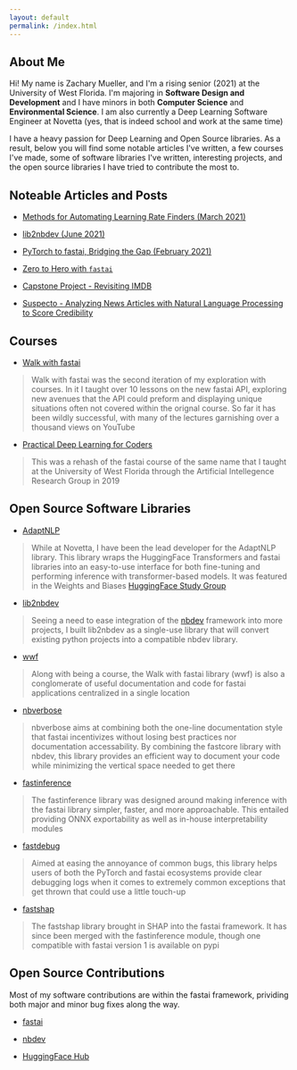 ```yaml
---
layout: default
permalink: /index.html
---
```


## About Me

Hi! My name is Zachary Mueller, and I'm a rising senior (2021) at the University of West Florida. I'm majoring in **Software Design and Development** and I have minors in both **Computer Science** and **Environmental Science**. I am also currently a Deep Learning Software Engineer at Novetta (yes, that is indeed school and work at the same time)

I have a heavy passion for Deep Learning and Open Source libraries. As a result, below you will find some notable articles I've written, a few courses I've made, some of software libraries I've written, interesting projects, and the open source libraries I have tried to contribute the most to.

## Noteable Articles and Posts

- [Methods for Automating Learning Rate Finders (March 2021)](https://www.novetta.com/2021/03/learning-rate/)

- [lib2nbdev (June 2021)](https://www.novetta.com/2021/06/lib2nbdev/)

- [PyTorch to fastai, Bridging the Gap (February 2021)](https://muellerzr.github.io/fastblog/2021/02/14/Pytorchtofastai.html)

- [Zero to Hero with `fastai`](https://muellerzr.github.io/fastblog/2020/08/21/beginner.html)

- [Capstone Project - Revisiting IMDB](https://muellerzr.github.io/NLP-Capstone/)

- [Suspecto - Analyzing News Articles with Natural Language Processing to Score Credibility](https://muellerzr.github.io/Suspecto/)

## Courses

- [Walk with fastai](https://walkwithfastai.com)
> Walk with fastai was the second iteration of my exploration with courses. In it I taught over 10 lessons on the new fastai API, exploring new avenues that the API could preform and displaying unique situations often not covered within the orignal course. So far it has been wildly successful, with many of the lectures garnishing over a thousand views on YouTube

- [Practical Deep Learning for Coders](https://github.com/muellerzr/Practical-Deep-Learning-for-Coders)
> This was a rehash of the fastai course of the same name that I taught at the University of West Florida through the Artificial Intellegence Research Group in 2019


## Open Source Software Libraries

- [AdaptNLP](https://novetta.github.io/adaptnlp)
> While at Novetta, I have been the lead developer for the AdaptNLP library. This library wraps the HuggingFace Transformers and fastai libraries into an easy-to-use interface for both fine-tuning and performing inference with transformer-based models. It was featured in the Weights and Biases [HuggingFace Study Group](https://www.youtube.com/watch?v=lt9DtxwUTtI)

- [lib2nbdev](https://novetta.github.io/lib2nbdev)
> Seeing a need to ease integration of the [nbdev](https://nbdev.fast.ai) framework into more projects, I built lib2nbdev as a single-use library that will convert existing python projects into a compatible nbdev library. 

- [wwf](https://walkwithfastai)
> Along with being a course, the Walk with fastai library (wwf) is also a conglomerate of useful documentation and code for fastai applications centralized in a single location

- [nbverbose](https://muellerzr.github.io/nbverbose)
> nbverbose aims at combining both the one-line documentation style that fastai incentivizes without losing best practices nor documentation accessability. By combining the fastcore library with nbdev, this library provides an efficient way to document your code while minimizing the vertical space needed to get there

- [fastinference](https://muellerzr.github.io/fastinference)
> The fastinference library was designed around making inference with the fastai library simpler, faster, and more approachable. This entailed providing ONNX exportability as well as in-house interpretability modules

- [fastdebug](https://muellerzr.github.io/fastdebug)
> Aimed at easing the annoyance of common bugs, this library helps users of both the PyTorch and fastai ecosystems provide clear debugging logs when it comes to extremely common exceptions that get thrown that could use a little touch-up

- [fastshap](https://github.com/muellerzr/fastshap)
> The fastshap library brought in SHAP into the fastai framework. It has since been merged with the fastinference module, though one compatible with fastai version 1 is available on pypi

## Open Source Contributions

Most of my software contributions are within the fastai framework, prividing both major and minor bug fixes along the way. 

- [fastai](https://github.com/fastai/fastai/pulls?q=is%3Apr+author%3Amuellerzr)

- [nbdev](https://github.com/fastai/nbdev/pulls?q=is%3Apr+author%3Amuellerzr)

- [HuggingFace Hub](https://github.com/huggingface/huggingface_hub/pulls?q=is%3Apr+author%3Amuellerzr)
